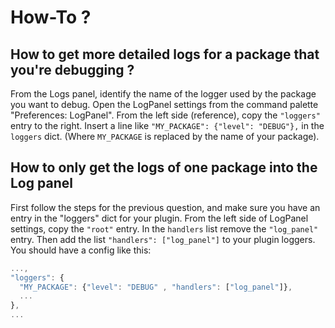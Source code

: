 # How-To ?

## How to get more detailed logs for a package that you're debugging ?

From the Logs panel, identify the name of the logger used by the package you
want to debug. Open the LogPanel settings from the command palette
"Preferences: LogPanel". From the left side (reference), copy the `"loggers"`
entry to the right. Insert a line like `"MY_PACKAGE": {"level": "DEBUG"},` in
the `loggers` dict. (Where `MY_PACKAGE` is replaced by the name of your
package).


## How to only get the logs of one package into the Log panel

First follow the steps for the previous question, and make sure you have an entry in the "loggers" dict for your plugin. 
From the left side of LogPanel settings, copy the `"root"` entry. 
In the `handlers` list remove the `"log_panel"` entry.
Then add the list `"handlers": ["log_panel"]` to your plugin loggers.
You should have a config like this:

```js
...,
"loggers": {
  "MY_PACKAGE": {"level": "DEBUG" , "handlers": ["log_panel"]},
  ...
},
...
```
